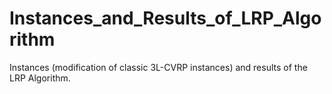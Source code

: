 # Instances_and_Results_of_LRP_Algorithm
Instances (modification of classic 3L-CVRP instances) and results of the LRP Algorithm.
